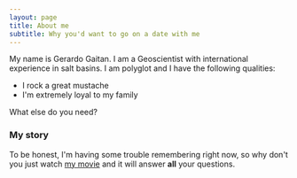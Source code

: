 ```yaml
---
layout: page
title: About me
subtitle: Why you'd want to go on a date with me
---
```


My name is Gerardo Gaitan. I am a Geoscientist with international experience in salt basins. I am polyglot and 
I have the following qualities:

- I rock a great mustache
- I'm extremely loyal to my family

What else do you need?

### My story

To be honest, I'm having some trouble remembering right now, so why don't you just watch [my movie](https://en.wikipedia.org/wiki/The_Princess_Bride_%28film%29) and it will answer **all** your questions.
